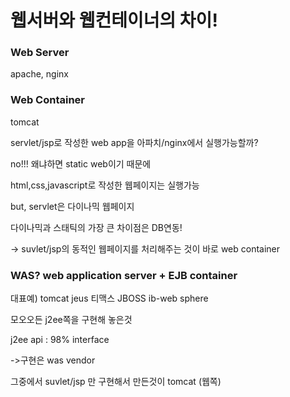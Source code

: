 # 웹서버와 웹컨테이너의 차이!

### Web Server

apache, nginx



### Web Container

tomcat



servlet/jsp로 작성한 web app을 아파치/nginx에서 실행가능할까?

no!!! 왜냐하면 static web이기 때문에

html,css,javascript로 작성한 웹페이지는 실행가능

but, servlet은 다이나믹 웹페이지

다이나믹과 스태틱의 가장 큰 차이점은 DB연동!



-> suvlet/jsp의 동적인 웹페이지를 처리해주는 것이 바로 web container



### WAS? web application server + EJB container

대표예) tomcat jeus 티맥스 JBOSS ib-web sphere

모오오든 j2ee쪽을 구현해 놓은것

j2ee api : 98% interface

->구현은 was vendor





그중에서 suvlet/jsp 만 구현해서 만든것이 tomcat (웹쪽)

